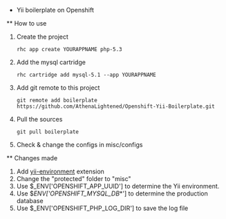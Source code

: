 * Yii boilerplate on Openshift

** How to use
1. Create the project

   `rhc app create YOURAPPNAME php-5.3`

2. Add the mysql cartridge

   `rhc cartridge add mysql-5.1 --app YOURAPPNAME`

3. Add git remote to this project

   `git remote add boilerplate https://github.com/AthenaLightened/Openshift-Yii-Boilerplate.git`

4. Pull the sources

   `git pull boilerplate`

5. Check & change the configs in misc/configs

** Changes made
1. Add [yii-environment](http://code.google.com/p/yii-environment/) extension
2. Change the "protected" folder to "misc"
3. Use $_ENV['OPENSHIFT_APP_UUID'] to determine the Yii environment.
4. Use $_ENV['OPENSHIFT_MYSQL_DB_*'] to determine the production database
5. Use $_ENV['OPENSHIFT_PHP_LOG_DIR'] to save the log file
